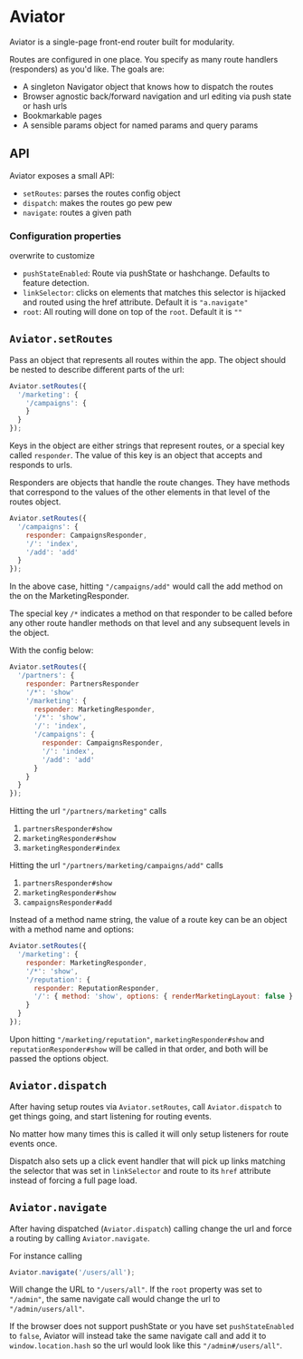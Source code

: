 Aviator
==================

Aviator is a single-page front-end router built for modularity.

Routes are configured in one place.
You specify as many route handlers (responders) as you'd like. The goals are:

* A singleton Navigator object that knows how to dispatch the routes
* Browser agnostic back/forward navigation and url editing via push state or hash urls
* Bookmarkable pages
* A sensible params object for named params and query params

## API

Aviator exposes a small API:

* `setRoutes`: parses the routes config object
* `dispatch`: makes the routes go pew pew
* `navigate`:  routes a given path

### Configuration properties

overwrite to customize

* `pushStateEnabled`: Route via pushState or hashchange. Defaults to feature detection.
* `linkSelector`: clicks on elements that matches this selector is hijacked
                  and routed using the href attribute. Default it is `"a.navigate"`
* `root`: All routing will done on top of the `root`. Default it is `""`

## `Aviator.setRoutes`

Pass an object that represents all routes within the app.
The object should be nested to describe different parts of the url:

```javascript
Aviator.setRoutes({
  '/marketing': {
    '/campaigns': {
    }
  }
});
```

Keys in the object are either strings that represent routes,
or a special key called `responder`. The value of this key is an object
that accepts and responds to urls.

Responders are objects that handle the route changes.
They have methods that correspond to the values of the other elements in
that level of the routes object.

```javascript
Aviator.setRoutes({
  '/campaigns': {
    responder: CampaignsResponder,
    '/': 'index',
    '/add': 'add'
  }
});
```

In the above case, hitting `"/campaigns/add"` would call the add method on
the on the MarketingResponder.

The special key `/*` indicates a method on that responder to be called
before any other route handler methods on that level and any
subsequent levels in the object.

With the config below:

```javascript
Aviator.setRoutes({
  '/partners': {
    responder: PartnersResponder
    '/*': 'show'
    '/marketing': {
      responder: MarketingResponder,
      '/*': 'show',
      '/': 'index',
      '/campaigns': {
        responder: CampaignsResponder,
        '/': 'index',
        '/add': 'add'
      }
    }
  }
});
```

Hitting the url `"/partners/marketing"` calls

1. `partnersResponder#show`
2. `marketingResponder#show`
3. `marketingResponder#index`

Hitting the url `"/partners/marketing/campaigns/add"` calls

1. `partnersResponder#show`
2. `marketingResponder#show`
3. `campaignsResponder#add`

Instead of a method name string, the value of a route key can be
an object with a method name and options:

```javascript
Aviator.setRoutes({
  '/marketing': {
    responder: MarketingResponder,
    '/*': 'show',
    '/reputation': {
      responder: ReputationResponder,
      '/': { method: 'show', options: { renderMarketingLayout: false } }
    }
  }
});
```

Upon hitting `"/marketing/reputation"`,
`marketingResponder#show` and `reputationResponder#show`
will be called in that order, and both will be passed the options object.

## `Aviator.dispatch`

After having setup routes via `Aviator.setRoutes`,
call `Aviator.dispatch` to get things going,
and start listening for routing events.

No matter how many times this is called it will only setup listeners for
route events once.

Dispatch also sets up a click event handler that will pick up links matching
the selector that was set in `linkSelector` and route to its `href`
attribute instead of forcing a full page load.

## `Aviator.navigate`

After having dispatched (`Aviator.dispatch`) calling change the url and
force a routing by calling `Aviator.navigate`.

For instance calling
```javascript
Aviator.navigate('/users/all');
```
Will change the URL to `"/users/all"`. If the `root` property was set to
`"/admin"`, the same navigate call would change the url to `"/admin/users/all"`.

If the browser does not support pushState or you have set
`pushStateEnabled` to `false`, Aviator will instead take the same navigate
call and add it to `window.location.hash` so the url would
look like this `"/admin#/users/all"`.
